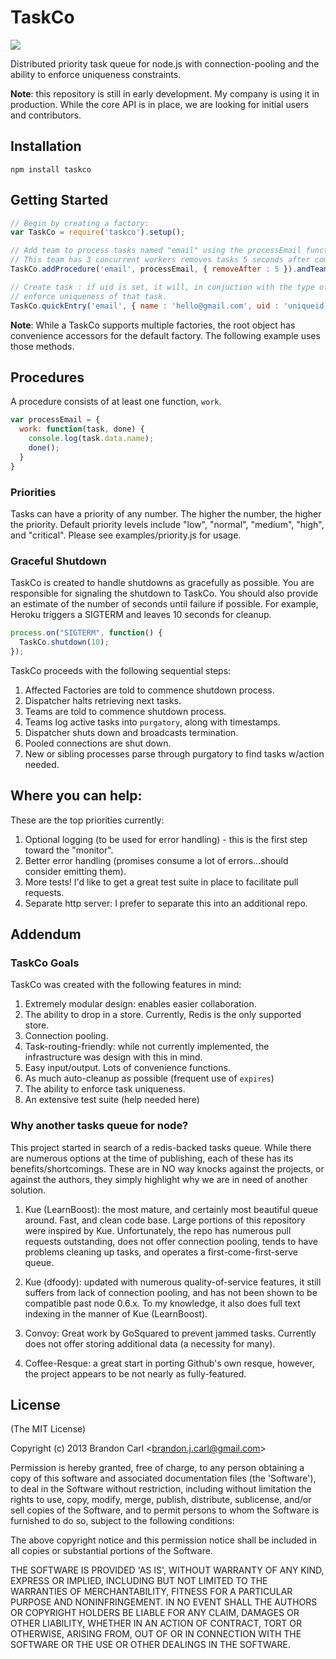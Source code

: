 TaskCo
======
![](https://www.codeship.io/projects/6ed66fe0-17fe-0131-e0ed-0ef248b6a1b0/status)

Distributed priority task queue for node.js with connection-pooling and the ability to enforce uniqueness
constraints.

**Note**: this repository is still in early development. My company is using it in production. While the
core API is in place, we are looking for initial users and contributors.


## Installation

```
npm install taskco
```


## Getting Started

```javascript
// Begin by creating a factory:
var TaskCo = require('taskco').setup();

// Add team to process tasks named "email" using the processEmail function
// This team has 3 concurrent workers removes tasks 5 seconds after completion/failure.
TaskCo.addProcedure('email', processEmail, { removeAfter : 5 }).andTeam(3);

// Create task : if uid is set, it will, in conjuction with the type of task (email)
// enforce uniqueness of that task.
TaskCo.quickEntry('email', { name : 'hello@gmail.com', uid : 'uniqueid' });
```

**Note**: While a TaskCo supports multiple factories, the root object has convenience accessors for the default factory. The
following example uses those methods.


## Procedures

A procedure consists of at least one function, `work`.

```javascript
var processEmail = {
  work: function(task, done) {
    console.log(task.data.name);
    done();
  }
}
```

### Priorities

Tasks can have a priority of any number. The higher the number, the higher the priority. Default priority levels include "low", "normal", "medium", "high", and "critical". Please see examples/priority.js for usage.


### Graceful Shutdown

TaskCo is created to handle shutdowns as gracefully as possible. You are responsible for signaling the shutdown to TaskCo. You should also
provide an estimate of the number of seconds until failure if possible. For example, Heroku triggers a SIGTERM and leaves 10 seconds for
cleanup.

```javascript
process.on("SIGTERM", function() {
  TaskCo.shutdown(10);
});
```

TaskCo proceeds with the following sequential steps:  
1. Affected Factories are told to commence shutdown process.  
2. Dispatcher halts retrieving next tasks.  
3. Teams are told to commence shutdown process.  
4. Teams log active tasks into `purgatory`, along with timestamps.  
5. Dispatcher shuts down and broadcasts termination.  
6. Pooled connections are shut down.  
7. New or sibling processes parse through purgatory to find tasks w/action needed.  


## Where you can help:

These are the top priorities currently:

1. Optional logging (to be used for error handling) - this is the first step toward the "monitor".
2. Better error handling (promises consume a lot of errors...should consider emitting them).
3. More tests! I'd like to get a great test suite in place to facilitate pull requests.
4. Separate http server: I prefer to separate this into an additional repo.


## Addendum


### TaskCo Goals

TaskCo was created with the following features in mind:

1. Extremely modular design: enables easier collaboration.  
2. The ability to drop in a store. Currently, Redis is the only supported store.  
3. Connection pooling.  
4. Task-routing-friendly: while not currently implemented, the infrastructure was design with this in mind.  
5. Easy input/output. Lots of convenience functions.  
6. As much auto-cleanup as possible (frequent use of `expires`)  
7. The ability to enforce task uniqueness.  
8. An extensive test suite (help needed here)  


### Why another tasks queue for node?

This project started in search of a redis-backed tasks queue. While there are numerous options at the time of publishing,
each of these has its benefits/shortcomings. These are in NO way knocks against the projects, or against the authors, they
simply highlight why we are in need of another solution.

1. Kue (LearnBoost): the most mature, and certainly most beautiful queue around. Fast, and clean code base. Large portions
of this repository were inspired by Kue. Unfortunately, the repo has numerous pull requests outstanding, does not
offer connection pooling, tends to have problems cleaning up tasks, and operates a first-come-first-serve queue.

2. Kue (dfoody): updated with numerous quality-of-service features, it still suffers from lack of connection pooling, and
has not been shown to be compatible past node 0.6.x. To my knowledge, it also does full text indexing in the manner of
Kue (LearnBoost).

3. Convoy: Great work by GoSquared to prevent jammed tasks. Currently does not offer storing additional data (a necessity
for many).

4. Coffee-Resque: a great start in porting Github's own resque, however, the project appears to be not nearly as
fully-featured.


## License

(The MIT License)

Copyright (c) 2013 Brandon Carl &lt;brandon.j.carl@gmail.com&gt;

Permission is hereby granted, free of charge, to any person obtaining
a copy of this software and associated documentation files (the
'Software'), to deal in the Software without restriction, including
without limitation the rights to use, copy, modify, merge, publish,
distribute, sublicense, and/or sell copies of the Software, and to
permit persons to whom the Software is furnished to do so, subject to
the following conditions:

The above copyright notice and this permission notice shall be
included in all copies or substantial portions of the Software.

THE SOFTWARE IS PROVIDED 'AS IS', WITHOUT WARRANTY OF ANY KIND,
EXPRESS OR IMPLIED, INCLUDING BUT NOT LIMITED TO THE WARRANTIES OF
MERCHANTABILITY, FITNESS FOR A PARTICULAR PURPOSE AND NONINFRINGEMENT.
IN NO EVENT SHALL THE AUTHORS OR COPYRIGHT HOLDERS BE LIABLE FOR ANY
CLAIM, DAMAGES OR OTHER LIABILITY, WHETHER IN AN ACTION OF CONTRACT,
TORT OR OTHERWISE, ARISING FROM, OUT OF OR IN CONNECTION WITH THE
SOFTWARE OR THE USE OR OTHER DEALINGS IN THE SOFTWARE.
